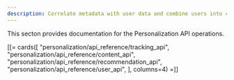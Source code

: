 ```yaml
---
description: Correlate metadata with user data and combine users into clusters of certain type.
---
```


This secton provides documentation for the Personalization API operations.

[[= cards([
    "personalization/api_reference/tracking_api",
    "personalization/api_reference/content_api",
    "personalization/api_reference/recommendation_api",
    "personalization/api_reference/user_api",
], columns=4) =]]